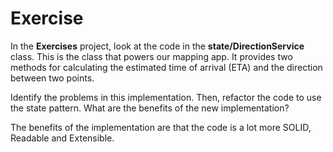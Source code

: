 # Exercise 

In the **Exercises** project, look at the code in the **state/DirectionService** class. This is the class that powers our mapping app. It provides two methods for calculating the estimated time of arrival (ETA) and the direction between two points.

Identify the problems in this implementation. Then, refactor the code to use the state pattern. What are the benefits of the new implementation?

The benefits of the implementation are that the code is a lot more SOLID, Readable and Extensible.